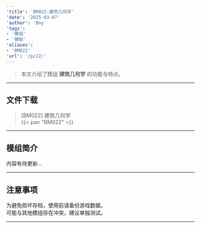 ```yaml
---
'title': 'BM022-建筑几何学'
'date': '2025-03-07'
'author': 'Bny'
'tags':
- '模组'
- '辅助'
'aliases':
- 'BM022'
'url': '/p/22/'
---
```


> 本文介绍了模组 **建筑几何学** 的功能与特点。

---

## 文件下载

> [BM022] 建筑几何学  
{{< pan "BM022" >}}  

---

## 模组简介

>  
内容有待更新...  

---

## 注意事项

>  
为避免损坏存档，使用前请备份游戏数据。  
可能与其他模组存在冲突，建议单独测试。  

---

